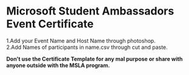 # Microsoft Student Ambassadors Event Certificate
  1.Add your Event Name and Host Name through photoshop.<br>
  2.Add Names of participants in name.csv through cut and paste.


<b> Don't use the Certificate Template for any mal purpose or share with anyone outside with the MSLA program. 
